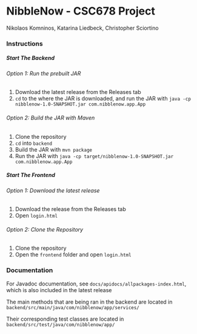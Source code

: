 # NibbleNow - CSC678 Project

Nikolaos Komninos,
Katarina Liedbeck,
Christopher Sciortino

### Instructions

##### Start The Backend 

###### Option 1: Run the prebuilt JAR

1. Download the latest release from the Releases tab
2. `cd` to the where the JAR is downloaded, and run the JAR with `java -cp nibblenow-1.0-SNAPSHOT.jar com.nibblenow.app.App`

###### Option 2: Build the JAR with Maven

1. Clone the repository
2. `cd` into `backend`
2. Build the JAR with `mvn package`
3. Run the JAR with `java -cp target/nibblenow-1.0-SNAPSHOT.jar com.nibblenow.app.App`

##### Start The Frontend

###### Option 1: Download the latest release

1. Download the release from the Releases tab
2. Open `login.html`

###### Option 2: Clone the Repository

1. Clone the repository
2. Open the `frontend` folder and open `login.html`

### Documentation

For Javadoc documentation, see `docs/apidocs/allpackages-index.html`, which is also included in the latest release

The main methods that are being ran in the backend are located in `backend/src/main/java/com/nibblenow/app/services/`

Their corresponding test classes are located in `backend/src/test/java/com/nibblenow/app/`

